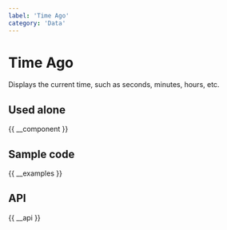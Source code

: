 ```yaml
---
label: 'Time Ago'
category: 'Data'
---
```


# Time Ago

Displays the current time, such as seconds, minutes, hours, etc.

## Used alone

{{ __component }}

## Sample code

{{ __examples }}

## API

{{ __api }}
